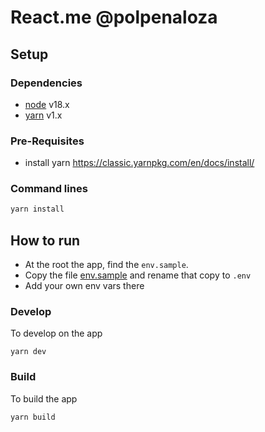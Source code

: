 # React.me @polpenaloza

## Setup

### Dependencies

- [node](https://nodejs.org/en/download/) v18.x
- [yarn](https://classic.yarnpkg.com/en/docs/install/) v1.x

### Pre-Requisites

- install yarn https://classic.yarnpkg.com/en/docs/install/

### Command lines

```sh
yarn install
```

## How to run

- At the root the app, find the `env.sample`.
- Copy the file [env.sample](./.env.sample) and rename that copy to `.env`
- Add your own env vars there

### Develop

To develop on the app

```
yarn dev
```

### Build

To build the app

```
yarn build
```
